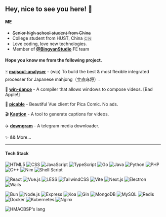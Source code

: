 ## Hey, nice to see you here! 👋


<!-- ![HMACBSP's stats](https://github-readme-stats.vercel.app/api?username=&show_icons=true&theme=vue&hide_title=true) -->

#### ME

* ~~Senior high school student from China~~
* College student from HUST, China 🇨🇳
* Love coding, love new technologies.
* Member of **[@BingyanStudio](https://github.com/BingyanStudio)** FE team

#### **Hope you know me from the following project.**

🀄️ **[majsoul-analyser](https://github.com/HomeArchbishop/majsoul-analyser)** - (wip) To build the best & most flexible integrated processer for Japanese mahjong（立直麻将）.

🍎 **[win-dance](https://github.com/HomeArchbishop/win-dance)** - A compiler that allows windows to compose videos. [Bad Apple!]

🍑 **[picable](https://github.com/HomeArchbishop/picable)** - Beautiful Vue client for Pica Comic. No ads.

🎬 **[Kaption](https://github.com/HomeArchbishop/kaption)** - A tool to generate captions for videos.

✈️ **[downgram](https://github.com/HomeArchbishop/downgram)** - A telegram media downloader.

✨ && More...

---

#### **Tech Stack**

<p>
<img src="https://img.shields.io/badge/-H5-E34F26?style=flat-square" alt="HTML5" />
<img src="https://img.shields.io/badge/-CSS-1572B6?style=flat-square" alt="CSS" />
<img src="https://img.shields.io/badge/-JavaScript-F7DF1E?style=flat-square" alt="JavaScript" />
<img src="https://img.shields.io/badge/-TypeScript-3178C6?style=flat-square" alt="TypeScript" />
<img src="https://img.shields.io/badge/-Go-00ADD8?style=flat-square" alt="Go" />
<img src="https://img.shields.io/badge/-Java-007396?style=flat-square" alt="Java" />
<img src="https://img.shields.io/badge/-Python-3776AB?style=flat-square" alt="Python" />
<img src="https://img.shields.io/badge/-PHP-777BB4?style=flat-square" alt="PHP" />
<img src="https://img.shields.io/badge/-C%2B%2B-6093c8?style=flat-square" alt="C++" />
<img src="https://img.shields.io/badge/-Nim-FCC624?style=flat-square" alt="Nim" />
<img src="https://img.shields.io/badge/-Shell_Script-4EAA25?style=flat-square" alt="Shell Script" />
</p>
<p>
<img src="https://img.shields.io/badge/-React-61DAFB?style=flat-square" alt="React" />
<img src="https://img.shields.io/badge/-Vue.js-4FC08D?style=flat-square" alt="Vue.js" />
<img src="https://img.shields.io/badge/-LESS-1D365D?style=flat-square" alt="LESS" />
<img src="https://img.shields.io/badge/-TailwindCSS-38B2AC?style=flat-square" alt="TailwindCSS" />
<img src="https://img.shields.io/badge/-Vite-646CFF?style=flat-square" alt="Vite" />
<img src="https://img.shields.io/badge/-Next.js-000000?style=flat-square" alt="Next.js" />
<img src="https://img.shields.io/badge/-Electron-47848F?style=flat-square" alt="Electron" />
<img src="https://img.shields.io/badge/-Wails-DB090B?style=flat-square" alt="Wails" />
</p>
<p>
<img src="https://img.shields.io/badge/-Bun-000000?style=flat-square" alt="Bun" />
<img src="https://img.shields.io/badge/-Node.js-339933?style=flat-square" alt="Node.js" />
<img src="https://img.shields.io/badge/-Express-000000?style=flat-square" alt="Express" />
<img src="https://img.shields.io/badge/-Koa-33333D?style=flat-square" alt="Koa" />
<img src="https://img.shields.io/badge/-Gin-00ADD8?style=flat-square" alt="Gin" />
<img src="https://img.shields.io/badge/-MongoDB-47A248?style=flat-square" alt="MongoDB" />
<img src="https://img.shields.io/badge/-MySQL-4479A1?style=flat-square" alt="MySQL" />
<img src="https://img.shields.io/badge/-Redis-DC382D?style=flat-square" alt="Redis" />
<img src="https://img.shields.io/badge/-Docker-2496ED?style=flat-square" alt="Docker" />
<img src="https://img.shields.io/badge/-Kubernetes-326CE5?style=flat-square" alt="Kubernetes" />
<img src="https://img.shields.io/badge/-Nginx-009639?style=flat-square" alt="Nginx" />
</p>

<img alt="HMACBSP's lang" src="https://github-readme-stats.vercel.app/api/top-langs/?username=homearchbishop&hide_title=true&layout=compact&theme=vue&hide=html,less,vue" />
